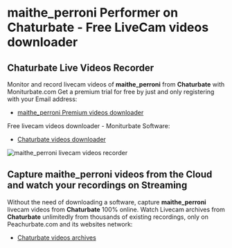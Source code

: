 # maithe_perroni Performer on Chaturbate - Free LiveCam videos downloader

## Chaturbate Live Videos Recorder

Monitor and record livecam videos of **maithe_perroni** from **Chaturbate** with Moniturbate.com
Get a premium trial for free by just and only registering with your Email address:
* [maithe_perroni Premium videos downloader](https://moniturbate.com/request-demo-licence-key.html)

Free livecam videos downloader - Moniturbate Software:
* [Chaturbate videos downloader](https://moniturbate.com/moniturbate-download-software.html)

![maithe_perroni livecam videos recorder](https://peachurnet.com/templates/moniturbate-software.png)


## Capture maithe_perroni videos from the Cloud and watch your recordings on Streaming

Without the need of downloading a software, capture **maithe_perroni** livecam videos from **Chaturbate** 100% online.
Watch Livecam archives from **Chaturbate** unlimitedly from thousands of existing recordings, only on Peachurbate.com and its websites network:
* [Chaturbate videos archives](https://peachurnet.com/)